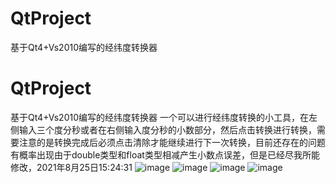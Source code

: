 # QtProject
基于Qt4+Vs2010编写的经纬度转换器
# QtProject
基于Qt4+Vs2010编写的经纬度转换器
一个可以进行经纬度转换的小工具，在左侧输入三个度分秒或者在右侧输入度分秒的小数部分，然后点击转换进行转换，需要注意的是转换完成后必须点击清除才能继续进行下一次转换，目前还存在的问题有概率出现由于double类型和float类型相减产生小数点误差，但是已经尽我所能修改，2021年8月25日15:24:31
![image](https://user-images.githubusercontent.com/66318558/130746264-220d1822-3041-434d-9e8b-3847dbb9b516.png)
![image](https://user-images.githubusercontent.com/66318558/130746385-6efe5ac3-3bd7-49ee-9bc0-188f2ae3dde0.png)
![image](https://user-images.githubusercontent.com/66318558/130746403-c91d2ceb-62ea-4324-b818-edcf631aced2.png)
![image](https://user-images.githubusercontent.com/66318558/130746443-4d1ecf1f-f56f-40a8-86b4-1628382d3d6b.png)
